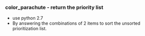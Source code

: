 ### color_parachute - return the priority list
- use python 2.7
- By answering the combinations of 2 items to sort the unsorted prioritization list. 
